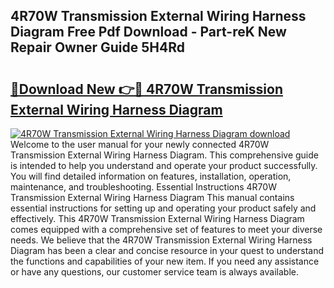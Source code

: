 ## 4R70W Transmission External Wiring Harness Diagram Free Pdf Download - Part-reK New Repair Owner Guide 5H4Rd

# <h2><a href="http://dfrv1p.blite.top/?on=4R70W+Transmission+External+Wiring+Harness+Diagram">🔗Download New 👉🔴 4R70W Transmission External Wiring Harness Diagram</a></h2>

[![4R70W Transmission External Wiring Harness Diagram download](https://i.imgur.com/lujVjoI.png)](http://dfrv1p.blite.top/?on=4R70W+Transmission+External+Wiring+Harness+Diagram)
Welcome to the user manual for your newly connected 4R70W Transmission External Wiring Harness Diagram. This comprehensive guide is intended to help you understand and operate your product successfully. You will find detailed information on features, installation, operation, maintenance, and troubleshooting. Essential Instructions 4R70W Transmission External Wiring Harness Diagram This manual contains essential instructions for setting up and operating your product safely and effectively. This 4R70W Transmission External Wiring Harness Diagram comes equipped with a comprehensive set of features to meet your diverse needs. We believe that the 4R70W Transmission External Wiring Harness Diagram has been a clear and concise resource in your quest to understand the functions and capabilities of your new item. If you need any assistance or have any questions, our customer service team is always available.
